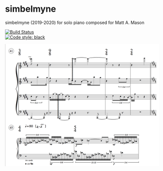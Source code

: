 # simbelmyne
simbelmyne (2019-2020) for solo piano composed for Matt A. Mason <br/>

[![Build Status](https://travis-ci.com/GregoryREvans/sim.svg?branch=master)](https://travis-ci.com/GregoryREvans/sim) <br />
[![Code style: black](https://img.shields.io/badge/code%20style-black-000000.svg)](https://github.com/python/black) <br />

![](example.png) <br />
